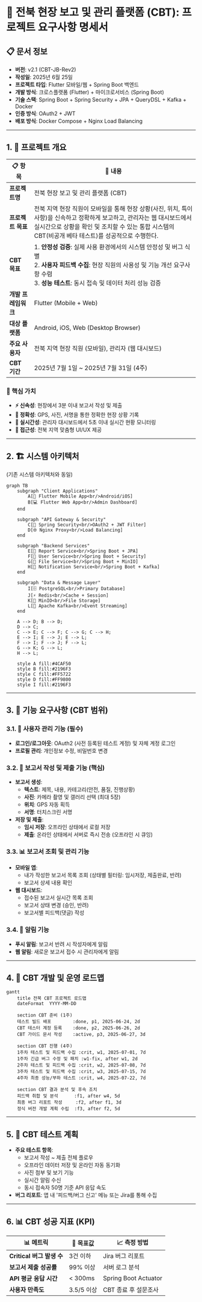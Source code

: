 # 📱 전북 현장 보고 및 관리 플랫폼 (CBT): 프로젝트 요구사항 명세서

## 📋 문서 정보

- **버전**: v2.1 (CBT-JB-Rev2)
- **작성일**: 2025년 6월 25일
- **프로젝트 타입**: Flutter 모바일/웹 + Spring Boot 백엔드
- **개발 방식**: 크로스플랫폼 (Flutter) + 마이크로서비스 (Spring Boot)
- **기술 스택**: Spring Boot + Spring Security + JPA + QueryDSL + Kafka + Docker
- **인증 방식**: OAuth2 + JWT
- **배포 방식**: Docker Compose + Nginx Load Balancing

---

## 1. 🎯 프로젝트 개요

| 📋 **항목**         | 📝 **내용**                                                                                                                                                                                                                      |
| ------------------- | -------------------------------------------------------------------------------------------------------------------------------------------------------------------------------------------------------------------------------- |
| **프로젝트명**      | 전북 현장 보고 및 관리 플랫폼 (CBT)                                                                                                                                                                                              |
| **프로젝트 목표**   | 전북 지역 현장 직원이 모바일을 통해 현장 상황(사진, 위치, 특이사항)을 신속하고 정확하게 보고하고, 관리자는 웹 대시보드에서 실시간으로 상황을 확인 및 조치할 수 있는 통합 시스템의 CBT(비공개 베타 테스트)를 성공적으로 수행한다. |
| **CBT 목표**        | 1. **안정성 검증**: 실제 사용 환경에서의 시스템 안정성 및 버그 식별<br>2. **사용자 피드백 수집**: 현장 직원의 사용성 및 기능 개선 요구사항 수렴<br>3. **성능 테스트**: 동시 접속 및 데이터 처리 성능 검증                        |
| **개발 프레임워크** | Flutter (Mobile + Web)                                                                                                                                                                                                           |
| **대상 플랫폼**     | Android, iOS, Web (Desktop Browser)                                                                                                                                                                                              |
| **주요 사용자**     | 전북 지역 현장 직원 (모바일), 관리자 (웹 대시보드)                                                                                                                                                                               |
| **CBT 기간**        | 2025년 7월 1일 ~ 2025년 7월 31일 (4주)                                                                                                                                                                                           |

### 🎨 핵심 가치

- **⚡ 신속성**: 현장에서 3분 이내 보고서 작성 및 제출
- **🎯 정확성**: GPS, 사진, 서명을 통한 정확한 현장 상황 기록
- **🔄 실시간성**: 관리자 대시보드에서 5초 이내 실시간 현황 모니터링
- **📱 접근성**: 전북 지역 맞춤형 UI/UX 제공

---

## 2. 🏗️ 시스템 아키텍처

(기존 시스템 아키텍처와 동일)

```mermaid
graph TB
    subgraph "Client Applications"
        A[📱 Flutter Mobile App<br/>Android/iOS]
        B[💻 Flutter Web App<br/>Admin Dashboard]
    end

    subgraph "API Gateway & Security"
        C[🔐 Spring Security<br/>OAuth2 + JWT Filter]
        D[🌐 Nginx Proxy<br/>Load Balancing]
    end

    subgraph "Backend Services"
        E[🍃 Report Service<br/>Spring Boot + JPA]
        F[🍃 User Service<br/>Spring Boot + Security]
        G[🍃 File Service<br/>Spring Boot + MinIO]
        H[🍃 Notification Service<br/>Spring Boot + Kafka]
    end

    subgraph "Data & Message Layer"
        I[🗄️ PostgreSQL<br/>Primary Database]
        J[⚡ Redis<br/>Cache + Session]
        K[📁 MinIO<br/>File Storage]
        L[📨 Apache Kafka<br/>Event Streaming]
    end

    A --> D; B --> D;
    D --> C;
    C --> E; C --> F; C --> G; C --> H;
    E --> I; E --> J; E --> L;
    F --> I; F --> J; F --> L;
    G --> K; G --> L;
    H --> L;

    style A fill:#4CAF50
    style B fill:#2196F3
    style C fill:#FF5722
    style D fill:#FF9800
    style I fill:#2196F3
```

---

## 3. 📱 기능 요구사항 (CBT 범위)

### 3.1. 👤 사용자 관리 기능 (필수)

- **로그인/로그아웃**: OAuth2 (사전 등록된 테스트 계정) 및 자체 계정 로그인
- **프로필 관리**: 개인정보 수정, 비밀번호 변경

### 3.2. 📝 보고서 작성 및 제출 기능 (핵심)

- **보고서 생성**:
  - **텍스트**: 제목, 내용, 카테고리(안전, 품질, 진행상황)
  - **사진**: 카메라 촬영 및 갤러리 선택 (최대 5장)
  - **위치**: GPS 자동 획득
  - **서명**: 터치스크린 서명
- **저장 및 제출**:
  - **임시 저장**: 오프라인 상태에서 로컬 저장
  - **제출**: 온라인 상태에서 서버로 즉시 전송 (오프라인 시 큐잉)

### 3.3. 📊 보고서 조회 및 관리 기능

- **모바일 앱**:
  - 내가 작성한 보고서 목록 조회 (상태별 필터링: 임시저장, 제출완료, 반려)
  - 보고서 상세 내용 확인
- **웹 대시보드**:
  - 접수된 보고서 실시간 목록 조회
  - 보고서 상태 변경 (승인, 반려)
  - 보고서별 피드백(댓글) 작성

### 3.4. 🔔 알림 기능

- **푸시 알림**: 보고서 반려 시 작성자에게 알림
- **웹 알림**: 새로운 보고서 접수 시 관리자에게 알림

---

## 4. 📅 CBT 개발 및 운영 로드맵

```mermaid
gantt
    title 전북 CBT 프로젝트 로드맵
    dateFormat  YYYY-MM-DD

    section CBT 준비 (1주)
    테스트 빌드 배포        :done, p1, 2025-06-24, 2d
    CBT 테스터 계정 등록    :done, p2, 2025-06-26, 2d
    CBT 가이드 문서 작성    :active, p3, 2025-06-27, 3d

    section CBT 진행 (4주)
    1주차 테스트 및 피드백 수집 :crit, w1, 2025-07-01, 7d
    1주차 긴급 버그 수정 및 패치 :w1-fix, after w1, 2d
    2주차 테스트 및 피드백 수집 :crit, w2, 2025-07-08, 7d
    3주차 테스트 및 피드백 수집 :crit, w3, 2025-07-15, 7d
    4주차 최종 성능/부하 테스트 :crit, w4, 2025-07-22, 7d

    section CBT 결과 분석 및 후속 조치
    피드백 취합 및 분석      :f1, after w4, 5d
    최종 버그 리포트 작성     :f2, after f1, 3d
    정식 버전 개발 계획 수립  :f3, after f2, 5d
```

---

## 5. 🧪 CBT 테스트 계획

- **주요 테스트 항목**:
  - 보고서 작성 ~ 제출 전체 플로우
  - 오프라인 데이터 저장 및 온라인 자동 동기화
  - 사진 첨부 및 보기 기능
  - 실시간 알림 수신
  - 동시 접속자 50명 기준 API 응답 속도
- **버그 리포트**: 앱 내 '피드백/버그 신고' 메뉴 또는 Jira를 통해 수집

---

## 6. 📊 CBT 성공 지표 (KPI)

| 📊 **메트릭**             | 🎯 **목표값** | 📈 **측정 방법**     |
| ------------------------- | ------------- | -------------------- |
| **Critical 버그 발생 수** | 3건 이하      | Jira 버그 리포트     |
| **보고서 제출 성공률**    | 99% 이상      | 서버 로그 분석       |
| **API 평균 응답 시간**    | < 300ms       | Spring Boot Actuator |
| **사용자 만족도**         | 3.5/5 이상    | CBT 종료 후 설문조사 |
